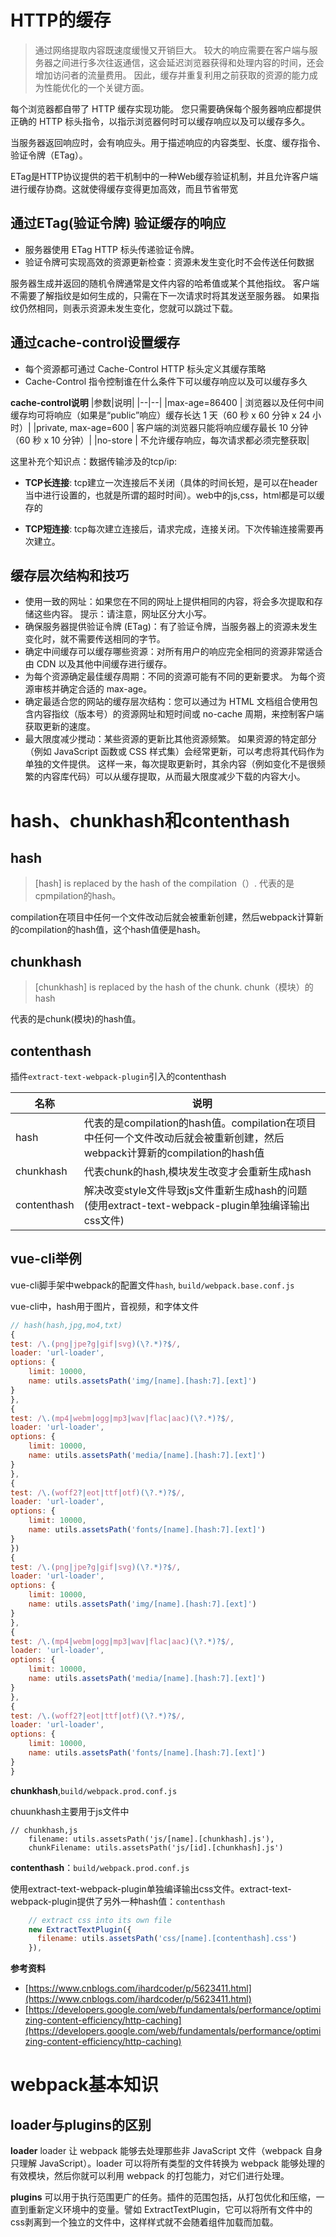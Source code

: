 # HTTP的缓存
> 通过网络提取内容既速度缓慢又开销巨大。 较大的响应需要在客户端与服务器之间进行多次往返通信，这会延迟浏览器获得和处理内容的时间，还会增加访问者的流量费用。 因此，缓存并重复利用之前获取的资源的能力成为性能优化的一个关键方面。

每个浏览器都自带了 HTTP 缓存实现功能。 您只需要确保每个服务器响应都提供正确的 HTTP 标头指令，以指示浏览器何时可以缓存响应以及可以缓存多久。

当服务器返回响应时，会有响应头。用于描述响应的内容类型、长度、缓存指令、验证令牌（ETag）。

ETag是HTTP协议提供的若干机制中的一种Web缓存验证机制，并且允许客户端进行缓存协商。这就使得缓存变得更加高效，而且节省带宽

## 通过ETag(验证令牌) 验证缓存的响应
* 服务器使用 ETag HTTP 标头传递验证令牌。
* 验证令牌可实现高效的资源更新检查：资源未发生变化时不会传送任何数据

服务器生成并返回的随机令牌通常是文件内容的哈希值或某个其他指纹。 客户端不需要了解指纹是如何生成的，只需在下一次请求时将其发送至服务器。 如果指纹仍然相同，则表示资源未发生变化，您就可以跳过下载。

## 通过cache-control设置缓存
* 每个资源都可通过 Cache-Control HTTP 标头定义其缓存策略
* Cache-Control 指令控制谁在什么条件下可以缓存响应以及可以缓存多久

**cache-control说明**
|参数|说明|
|--|--|
|max-age=86400 |	浏览器以及任何中间缓存均可将响应（如果是“public”响应）缓存长达 1 天（60 秒 x 60 分钟 x 24 小时）|
|private, max-age=600 |	客户端的浏览器只能将响应缓存最长 10 分钟（60 秒 x 10 分钟）|
|no-store |	不允许缓存响应，每次请求都必须完整获取|

这里补充个知识点：数据传输涉及的tcp/ip: 

* **TCP长连接**: tcp建立一次连接后不关闭（具体的时间长短，是可以在header当中进行设置的，也就是所谓的超时时间）。web中的js,css，html都是可以缓存的

* **TCP短连接**: tcp每次建立连接后，请求完成，连接关闭。下次传输连接需要再次建立。

## 缓存层次结构和技巧
* 使用一致的网址：如果您在不同的网址上提供相同的内容，将会多次提取和存储这些内容。 提示：请注意，网址区分大小写。
* 确保服务器提供验证令牌 (ETag)：有了验证令牌，当服务器上的资源未发生变化时，就不需要传送相同的字节。
* 确定中间缓存可以缓存哪些资源：对所有用户的响应完全相同的资源非常适合由 CDN 以及其他中间缓存进行缓存。
* 为每个资源确定最佳缓存周期：不同的资源可能有不同的更新要求。 为每个资源审核并确定合适的 max-age。
* 确定最适合您的网站的缓存层次结构：您可以通过为 HTML 文档组合使用包含内容指纹（版本号）的资源网址和短时间或 no-cache 周期，来控制客户端获取更新的速度。
* 最大限度减少搅动：某些资源的更新比其他资源频繁。 如果资源的特定部分（例如 JavaScript 函数或 CSS 样式集）会经常更新，可以考虑将其代码作为单独的文件提供。 这样一来，每次提取更新时，其余内容（例如变化不是很频繁的内容库代码）可以从缓存提取，从而最大限度减少下载的内容大小。

# hash、chunkhash和contenthash

## hash
> [hash] is replaced by the hash of the compilation（）. 代表的是cpmpilation的hash。

compilation在项目中任何一个文件改动后就会被重新创建，然后webpack计算新的compilation的hash值，这个hash值便是hash。

## chunkhash
> [chunkhash] is replaced by the hash of the chunk. chunk（模块）的hash

代表的是chunk(模块)的hash值。

## contenthash
插件`extract-text-webpack-plugin`引入的contenthash

|名称|说明|
|---|---|
|hash|代表的是compilation的hash值。compilation在项目中任何一个文件改动后就会被重新创建，然后webpack计算新的compilation的hash值|
|chunkhash|代表chunk的hash,模块发生改变才会重新生成hash|
|contenthash|解决改变style文件导致js文件重新生成hash的问题(使用extract-text-webpack-plugin单独编译输出css文件)|

## vue-cli举例
vue-cli脚手架中webpack的配置文件`hash`, `build/webpack.base.conf.js`

vue-cli中，hash用于图片，音视频，和字体文件
```javascript
// hash(hash,jpg,mo4,txt)
{
test: /\.(png|jpe?g|gif|svg)(\?.*)?$/,
loader: 'url-loader',
options: {
    limit: 10000,
    name: utils.assetsPath('img/[name].[hash:7].[ext]')
}
},
{
test: /\.(mp4|webm|ogg|mp3|wav|flac|aac)(\?.*)?$/,
loader: 'url-loader',
options: {
    limit: 10000,
    name: utils.assetsPath('media/[name].[hash:7].[ext]')
}
},
{
test: /\.(woff2?|eot|ttf|otf)(\?.*)?$/,
loader: 'url-loader',
options: {
    limit: 10000,
    name: utils.assetsPath('fonts/[name].[hash:7].[ext]')
}
})
{
test: /\.(png|jpe?g|gif|svg)(\?.*)?$/,
loader: 'url-loader',
options: {
    limit: 10000,
    name: utils.assetsPath('img/[name].[hash:7].[ext]')
}
},
{
test: /\.(mp4|webm|ogg|mp3|wav|flac|aac)(\?.*)?$/,
loader: 'url-loader',
options: {
    limit: 10000,
    name: utils.assetsPath('media/[name].[hash:7].[ext]')
}
},
{
test: /\.(woff2?|eot|ttf|otf)(\?.*)?$/,
loader: 'url-loader',
options: {
    limit: 10000,
    name: utils.assetsPath('fonts/[name].[hash:7].[ext]')
}
}
```

**chunkhash**,`build/webpack.prod.conf.js`

chuunkhash主要用于js文件中
```
// chunkhash,js
    filename: utils.assetsPath('js/[name].[chunkhash].js'),
    chunkFilename: utils.assetsPath('js/[id].[chunkhash].js')
```

**contenthash**：`build/webpack.prod.conf.js`

使用extract-text-webpack-plugin单独编译输出css文件。extract-text-webpack-plugin提供了另外一种hash值：`contenthash`

```javascript
    // extract css into its own file
    new ExtractTextPlugin({
      filename: utils.assetsPath('css/[name].[contenthash].css')
    }),
```

**参考资料**
* [https://www.cnblogs.com/ihardcoder/p/5623411.html](https://www.cnblogs.com/ihardcoder/p/5623411.html)
* [https://developers.google.com/web/fundamentals/performance/optimizing-content-efficiency/http-caching](https://developers.google.com/web/fundamentals/performance/optimizing-content-efficiency/http-caching)

# webpack基本知识
## loader与plugins的区别
**loader**
loader 让 webpack 能够去处理那些非 JavaScript 文件（webpack 自身只理解 JavaScript）。loader 可以将所有类型的文件转换为 webpack 能够处理的有效模块，然后你就可以利用 webpack 的打包能力，对它们进行处理。

**plugins**
可以用于执行范围更广的任务。插件的范围包括，从打包优化和压缩，一直到重新定义环境中的变量。譬如 ExtractTextPlugin，它可以将所有文件中的css剥离到一个独立的文件中，这样样式就不会随着组件加载而加载。
